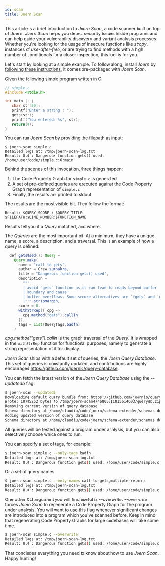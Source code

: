 ```yaml
---
id: scan
title: Joern Scan
---
```


This article is a brief introduction to _Joern Scan_, a code scanner built on top of
Joern. _Joern Scan_ helps you detect security issues inside programs and can
help guide your vulnerability discovery and variant analysis processes. Whether
you're looking for the usage of insecure functions like _strcpy_, instances of
_use-after-free_, or are trying to find methods with a high number of
conditionals for a closer inspection, this tool is for you.

Let's start by looking at a simple example. To follow along, install _Joern_ by
[following these instructions](installation), it comes pre-packaged with _Joern Scan_.

Given the following simple program written in C:

```c
// simple.c
#include <stdio.h>

int main () {
   char str[50];
   printf("Enter a string : ");
   gets(str);
   printf("You entered: %s", str);
   return(0);
}
```

You can run _Joern Scan_ by providing the filepath as input:

```
$ joern-scan simple.c
Detailed logs at: /tmp/joern-scan-log.txt
Result: 8.0 : Dangerous function gets() used: /home/user/code/simple.c:6:main
```

Behind the scenes of this invocation, three things happen:

1. The Code Property Graph for `simple.c` is generated
2. A set of pre-defined queries are executed against the Code Property Graph
   representation of `simple.c`
3. Finally, the results are printed to stdout

The results are the most visible bit. They follow the format:

```
Result: $QUERY_SCORE : $QUERY_TITLE: $FILEPATH:$LINE_NUMBER:$FUNCTION_NAME
```
Results tell you if a _Query_ matched, and where.

The _Queries_ are the most important bit. At a minimum, they have a unique name,
a score, a description, and a traversal. This is an example of how a query is defined:

```java
  def getsUsed(): Query =
    Query.make(
      name = "call-to-gets",
      author = Crew.suchakra,
      title = "Dangerous function gets() used",
      description =
        """
        | Avoid `gets` function as it can lead to reads beyond buffer
        | boundary and cause
        | buffer overflows. Some secure alternatives are `fgets` and `gets_s`.
        |""".stripMargin,
      score = 8,
      withStrRep({ cpg =>
        cpg.method("gets").callIn
      }),
      tags = List(QueryTags.badfn)
    )
```

_cpg.method("gets").callIn_ is the graph traversal of the _Query_. It is wrapped
in the `withStrRep` function for functional purposes, namely to generate a
string representation of it for display.

_Joern Scan_ ships with a default set of queries, the _Joern Query Database_.
This set of queries is constantly updated, and contributions are highly encouraged
https://github.com/joernio/query-database.


You can fetch the latest version of the _Joern Query Database_ using the _--updatedb_ flag:

```bash
$ joern-scan --updatedb
Downloading default query bundle from: https://github.com/joernio/query-database/releases/download/v0.0.68/querydb.zip
Wrote: 10785252 bytes to /tmp/joern-scan4746805711015614603/querydb.zip
Removing current version of query database
Schema directory at /home/claudiu/code/joern/schema-extender/schemas does not exist
Adding updated version of query database
Schema directory at /home/claudiu/code/joern/schema-extender/schemas does not exist
```

All queries will be tested against a program under analysis, but you can
also selectively choose which ones to run.

You can specify a set of tags, for example:

```bash
$ joern-scan simple.c --only-tags badfn
Detailed logs at: /tmp/joern-scan-log.txt
Result: 8.0 : Dangerous function gets() used: /home/user/code/simple.c:6:main
```

Or a set of query names:

```bash
$ joern-scan simple.c --only-names call-to-gets,multiple-returns
Detailed logs at: /tmp/joern-scan-log.txt
Result: 8.0 : Dangerous function gets() used: /home/user/code/simple.c:6:main
```

One other CLI argument you will find useful is _--overwrite_. _--overwrite_
forces _Joern Scan_ to regenerate a Code Property Graph for the program under
analysis. You will want to use this flag whenever significant changes are introduced
into a program which you've scanned before. Keep in mind that regenerating
Code Property Graphs for large codebases will take some time.

```bash
$ joern-scan simple.c --overwrite
Detailed logs at: /tmp/joern-scan-log.txt
Result: 8.0 : Dangerous function gets() used: /home/user/code/simple.c:6:main
```

That concludes everything you need to know about how to use _Joern Scan_. Happy
hunting!
